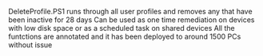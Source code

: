 DeleteProfile.PS1 runs through all user profiles and removes any that have been inactive for 28 days
Can be used as one time remediation on devices with low disk space or as a scheduled task on shared devices
All the funtctions are annotated and it has been deployed to around 1500 PCs without issue
